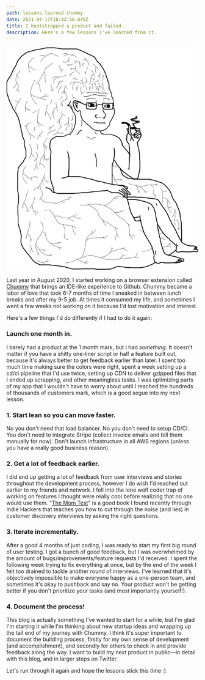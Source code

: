 ```yaml
---
path: lessons-learned-chummy
date: 2021-04-17T18:43:58.645Z
title: I bootstrapped a product and failed.
description: Here's a few lessons I've learned from it.
---
```

![bigbrain](../assets/bigbrain.jpg)

Last year in August 2020, I started working on a browser extension called [Chummy](https://chummy.atomiccode.io) that brings an IDE-like experience to Github. Chummy became a labor of love that took 6-7 months of time I sneaked in between lunch breaks and after my 9-5 job. At times it consumed my life, and sometimes I went a few weeks not working on it because I'd lost motivation and interest.

Here's a few things I'd do differently if I had to do it again:

### Launch one month in. 

I barely had a product at the 1 month mark, but I had _something_. It doesn't matter if you have a shitty one-liner script or half a feature built out, because it's always better to get feedback earlier than later. I spent too much time making sure the colors were right, spent a week setting up a cd/ci pipeline that I'd use twice, setting up CDN to deliver gzipped files that I ended up scrapping, and other meaningless tasks. I was optimizing parts of my app that I wouldn't have to worry about until I reached the hundreds of thousands of customers mark, which is a good segue into my next lesson.

### 1. Start lean so you can move faster. 

No you don't need that load balancer. No you don't need to setup CD/CI. You don't need to integrate Stripe (collect invoice emails and bill them manually for now). Don't launch infrastructure in all AWS regions (unless you have a really good business reason).

### 2. Get a lot of feedback earlier.

I did end up getting a lot of feedback from user interviews and stories throughout the development process, however I do wish I'd reached out earlier to my friends and network. I fell into the lone wolf coder trap of working on features I thought were really cool before realizing that no one would use them. "[The Mom Test](https://www.amazon.com/dp/B01H4G2J1U/ref=dp-kindle-redirect?_encoding=UTF8&btkr=1)" is a good book I found recently through Indie Hackers that teaches you how to cut through the noise (and lies) in customer discovery interviews by asking the right questions.

### 3. Iterate incrementally.

After a good 4 months of just coding, I was ready to start my first big round of user testing. I got a bunch of good feedback, but I was overwhelmed by the amount of bugs/improvements/feature requests I'd received. I spent the following week trying to fix everything at once, but by the end of the week I felt too drained to tackle another round of interviews. I've learned that it's objectively impossible to make everyone happy as a one-person team, and sometimes it's okay to pushback and say no. Your product won't be getting better if you don't prioritize your tasks (and most importantly yourself!).

### 4. Document the process!

This blog is actually something I've wanted to start for a while, but I'm glad I'm starting it while I'm thinking about new startup ideas and wrapping up the tail end of my journey with Chummy. I think it's super important to document the building process, firstly for my own sense of development (and accomplishment), and secondly for others to check in and provide feedback along the way. I want to build my next product in public—in detail with this blog, and in larger steps on Twitter.

Let's run through it again and hope the lessons stick this time :). 